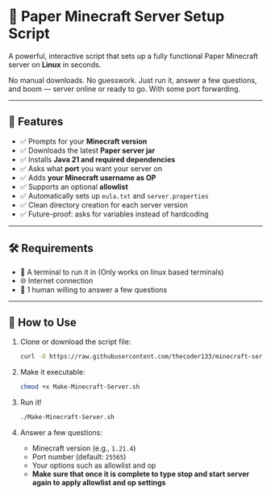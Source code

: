 # 🚀 Paper Minecraft Server Setup Script

A powerful, interactive script that sets up a fully functional Paper Minecraft server on **Linux** in seconds.

No manual downloads. No guesswork. Just run it, answer a few questions, and boom — server online or ready to go. With some port forwarding.

---

## 🧰 Features

- ✅ Prompts for your **Minecraft version**
- ✅ Downloads the latest **Paper server jar**
- ✅ Installs **Java 21 and required dependencies**
- ✅ Asks what **port** you want your server on
- ✅ Adds **your Minecraft username as OP**
- ✅ Supports an optional **allowlist**
- ✅ Automatically sets up `eula.txt` and `server.properties`
- ✅ Clean directory creation for each server version
- ✅ Future-proof: asks for variables instead of hardcoding

---

## 🛠️ Requirements

- 🐧 A terminal to run it in (Only works on linux based terminals)
- 🌐 Internet connection
- 🧠 1 human willing to answer a few questions

---

## 🏃 How to Use

1. Clone or download the script file:
    ```bash
    curl -O https://raw.githubusercontent.com/thecoder133/minecraft-server-script/main/Make-Minecraft-Server.sh
    ```

2. Make it executable:
    ```bash
    chmod +x Make-Minecraft-Server.sh
    ```

3. Run it!
    ```bash
    ./Make-Minecraft-Server.sh
    ```

4. Answer a few questions:
    - Minecraft version (e.g., `1.21.4`)
    - Port number (default: `25565`)
    - Your options such as allowlist and op
    - **Make sure that once it is complete to type stop and start server again to apply allowlist and op settings**
